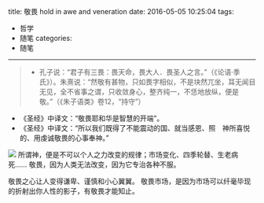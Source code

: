 title: 敬畏 hold in awe and veneration
date: 2016-05-05 10:25:04
tags:
- 哲学
- 随笔
categories:
- 随笔
---
> + 孔子说：“君子有三畏：畏天命，畏大人．畏圣人之言。”（《论语·季氏》）。朱熹说：“然敬有甚物，只如畏字相似，不是块然兀坐，耳无闻目无见，全不省事之谓，只收敛身心，整齐纯一，不恁地放纵，便是敬。”（《朱子语类》卷12，“持守”）
+ 《圣经》中译文：“敬畏耶和华是智慧的开端”。
+ 《圣经》中译文：“所以我们既得了不能震动的国、就当感恩、照　神所喜悦的、用虔诚敬畏的心事奉神。”

![](/images/awe-tree.jpg)
所谓神，便是不可以个人之力改变的规律；市场变化、四季轮替、生老病死……
敬畏，因为人类无法改变，因为它专治各种不服。

敬畏之心让人变得谦卑、谨慎和小心翼翼。
敬畏市场，是因为市场可以纤毫毕现的折射出你人性的影子，有敬畏才能知止。
